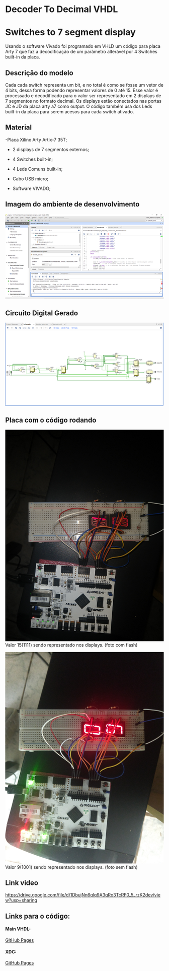 # Decoder To Decimal VHDL
 
# Switches to 7 segment display

Usando o software Vivado foi programado em VHLD um código para placa Arty 7 que faz a decodificação de um parâmetro alterável por 4 Switches built-in da placa. 

## Descrição do modelo

Cada cada switch representa um bit, e no total é como se fosse um vetor de 4 bits, dessa forma podendo representar valores de 0 até 15. Esse valor é processado e decodificado para o valor ser representado em 2 displays de 7 segmentos no formato decimal. Os displays estão conectados nas portas JC e JD da placa arty a7 como output. O código também usa dos Leds built-in da placa para serem acesos para cada switch ativado.



## Material
-Placa Xilinx Arty Artix-7 35T;
- 2 displays de 7 segmentos externos;

- 4 Switches built-in;

- 4 Leds Comuns built-in;

- Cabo USB micro;

- Software VIVADO;


## Imagem do ambiente de desenvolvimento
![repo-settings-image](https://github.com/FabLJ/decoder_decimal_vhdl/blob/main/Images/ambiente.PNG)


## Circuito Digital Gerado
![repo-settings-image](https://github.com/FabLJ/decoder_decimal_vhdl/blob/main/Images/Circuitogerado.PNG)

## Placa com o código rodando


![repo-settings-image](https://github.com/FabLJ/decoder_decimal_vhdl/blob/main/Images/IMG_20201214_112525163.jpg)
Valor 15(1111) sendo representado nos displays. (foto com flash)

![repo-settings-image](https://github.com/FabLJ/decoder_decimal_vhdl/blob/main/Images/IMG_20201214_112634466.jpg)
Valor 9(1001) sendo representado nos displays. (foto sem flash)


## Link video
https://drive.google.com/file/d/1DbujNn6qlq9A3qRo3TcRF0_5_rzK2dev/view?usp=sharing

## Links para o código:
#### Main VHDL:
[GitHub Pages](https://github.com/FabLJ/decoder_decimal_vhdl/blob/main/project_1.srcs/sources_1/new/decoder.vhd)


#### XDC:
[GitHub Pages](https://github.com/FabLJ/decoder_decimal_vhdl/blob/main/project_1.srcs/constrs_1/new/decoder_pins.xdc)



